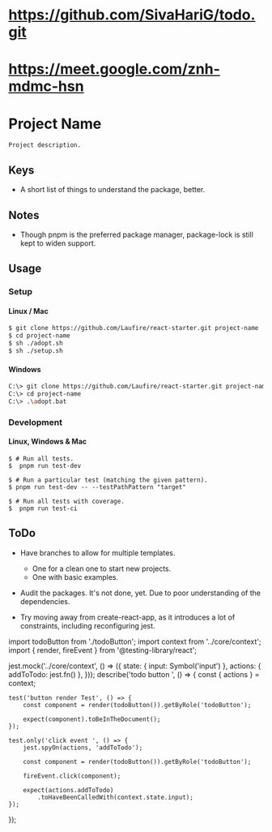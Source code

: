 # https://github.com/SivaHariG/todo.git
# https://meet.google.com/znh-mdmc-hsn
# Project Name

	Project description.

## Keys

* A short list of things to understand the package, better.

## Notes

* Though pnpm is the preferred package manager, package-lock is still kept to widen support.

## Usage
### Setup
#### Linux / Mac
```sh
$ git clone https://github.com/Laufire/react-starter.git project-name
$ cd project-name
$ sh ./adopt.sh
$ sh ./setup.sh
```

#### Windows
```sh
C:\> git clone https://github.com/Laufire/react-starter.git project-name
C:\> cd project-name
C:\> .\adopt.bat
```

### Development
#### Linux, Windows & Mac
```
$ # Run all tests.
$  pnpm run test-dev

$ # Run a particular test (matching the given pattern).
$ pnpm run test-dev -- --testPathPattern "target"

$ # Run all tests with coverage.
$  pnpm run test-ci
```

## ToDo

* Have branches to allow for multiple templates.
	* One for a clean one to start new projects.
	* One with basic examples.

* Audit the packages. It's not done, yet. Due to poor understanding of the dependencies.

* Try moving away from create-react-app, as it introduces a lot of constraints, including reconfiguring jest.


import todoButton from './todoButton';
import context from '../core/context';
import { render, fireEvent } from '@testing-library/react';

jest.mock('../core/context', () => ({
	state:	{ input: Symbol('input') },
	actions: { addToTodo: jest.fn() },
}));
describe('todo button ', () => {
	const { actions } = context;

	test('button render Test', () => {
		const component = render(todoButton()).getByRole('todoButton');

		expect(component).toBeInTheDocument();
	});

	test.only('click event ', () => {
		jest.spyOn(actions, 'addToTodo');

		const component = render(todoButton()).getByRole('todoButton');

		fireEvent.click(component);

		expect(actions.addToTodo)
			.toHaveBeenCalledWith(context.state.input);
	});
});
